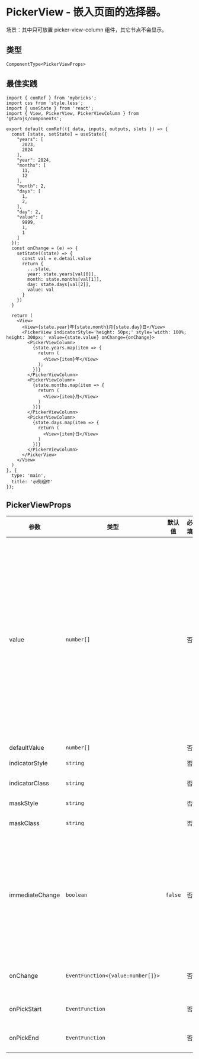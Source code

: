# PickerView - 嵌入页面的选择器。
场景：其中只可放置 picker-view-column 组件，其它节点不会显示。

## 类型
```tsx
ComponentType<PickerViewProps>
```

## 最佳实践
```render
import { comRef } from 'mybricks';
import css from 'style.less';
import { useState } from 'react';
import { View, PickerView, PickerViewColumn } from '@tarojs/components';

export default comRef(({ data, inputs, outputs, slots }) => {
  const [state, setState] = useState({
    "years": [
      2023,
      2024
    ],
    "year": 2024,
    "months": [
      11,
      12
    ],
    "month": 2,
    "days": [
      1,
      2,
    ],
    "day": 2,
    "value": [
      9999,
      1,
      1
    ]
  });
  const onChange = (e) => {
    setState((state) => {
      const val = e.detail.value
      return {
        ...state,
        year: state.years[val[0]],
        month: state.months[val[1]],
        day: state.days[val[2]],
        value: val
      }
    })
  }
  
  return (
    <View>
      <View>{state.year}年{state.month}月{state.day}日</View>
      <PickerView indicatorStyle='height: 50px;' style='width: 100%; height: 300px;' value={state.value} onChange={onChange}>
        <PickerViewColumn>
          {state.years.map(item => {
            return (
              <View>{item}年</View>
            );
          })}
        </PickerViewColumn>
        <PickerViewColumn>
          {state.months.map(item => {
            return (
              <View>{item}月</View>
            )
          })}
        </PickerViewColumn>
        <PickerViewColumn>
          {state.days.map(item => {
            return (
              <View>{item}日</View>
            )
          })}
        </PickerViewColumn>
      </PickerView>
    </View>
  )
}, {
  type: 'main',
  title: '示例组件'
});
```

## PickerViewProps

| 参数 | 类型 | 默认值 | 必填 | 说明 |
| --- | --- | :---: | :---: | --- |
| value | `number[]` |  | 否 | 数组中的数字依次表示 picker-view 内的 picker-view-column 选择的第几项（下标从 0 开始），数字大于 picker-view-column 可选项长度时，选择最后一项。 |
| defaultValue | `number[]` |  | 否 | 始取值 |
| indicatorStyle | `string` |  | 否 | 选中框样式 |
| indicatorClass | `string` |  | 否 | 选中框类名 |
| maskStyle | `string` |  | 否 | 蒙层样式 |
| maskClass | `string` |  | 否 | 蒙层类名 |
| immediateChange | `boolean` | `false` | 否 | 是否在手指松开时立即触发 change 事件。若不开启则会在滚动动画结束后触发 change 事件。 |
| onChange | `EventFunction<{value:number[]}>` |  | 否 | 当滚动选择，value变更触发 |
| onPickStart | `EventFunction` |  | 否 | 滚动选择开始时触发 |
| onPickEnd | `EventFunction` |  | 否 | 滚动选择结束时触发 |